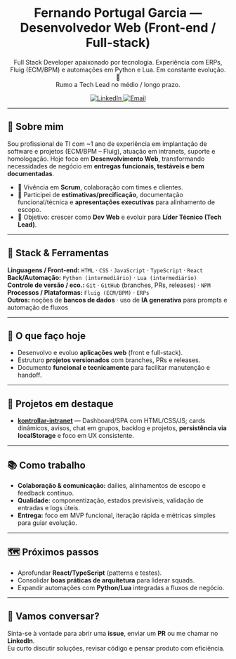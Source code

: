<h1 align="center">Fernando Portugal Garcia — Desenvolvedor Web (Front-end / Full-stack)</h1>
<p align="center">
  Full Stack Developer apaixonado por tecnologia. Experiência com ERPs, Fluig (ECM/BPM) e automações em Python e Lua. Em constante evolução. 🚀<br/>
  Rumo a Tech Lead no médio / longo prazo.
</p>

<p align="center">
  <a href="https://www.linkedin.com/in/fernando-portugal-garcia">
    <img alt="LinkedIn" src="https://img.shields.io/badge/LinkedIn-Fernando%20Portugal%20Garcia-0A66C2?logo=linkedin&logoColor=white">
  </a>
  <a href="mailto:fernando.garcia2505@hotmail.com">
    <img alt="Email" src="https://img.shields.io/badge/Email-fernando.garcia2505%40hotmail.com-333?logo=gmail&logoColor=white">
  </a>
</p>

---

## 👋 Sobre mim
Sou profissional de TI com ~1 ano de experiência em implantação de software e projetos (ECM/BPM – Fluig), atuação em intranets, suporte e homologação. Hoje foco em **Desenvolvimento Web**, transformando necessidades de negócio em **entregas funcionais, testáveis e bem documentadas**.

- 👥 Vivência em **Scrum**, colaboração com times e clientes.
- 🧩 Participei de **estimativas/precificação**, documentação funcional/técnica e **apresentações executivas** para alinhamento de escopo.
- 🎯 Objetivo: crescer como **Dev Web** e evoluir para **Líder Técnico (Tech Lead)**.

---

## 🧰 Stack & Ferramentas
**Linguagens / Front-end:** `HTML` · `CSS` · `JavaScript` · `TypeScript` · `React`  
**Back/Automação:** `Python (intermediário)` · `Lua (intermediário)`  
**Controle de versão / eco.:** `Git` · `GitHub` (branches, PRs, releases) · `NPM`  
**Processos / Plataformas:** `Fluig (ECM/BPM)` · `ERPs`  
**Outros:** noções de **bancos de dados** · uso de **IA generativa** para prompts e automação de fluxos

---

## 🔭 O que faço hoje
- Desenvolvo e evoluo **aplicações web** (front e full-stack).
- Estruturo **projetos versionados** com branches, PRs e releases.
- Documento **funcional e tecnicamente** para facilitar manutenção e handoff.

---

## 🚧 Projetos em destaque
- **[kontrollar-intranet](https://github.com/ferpgshy/kontrollar-intranet)** — Dashboard/SPA com HTML/CSS/JS; cards dinâmicos, avisos, chat em grupos, backlog e projetos, **persistência via localStorage** e foco em UX consistente.

---

## 📚 Como trabalho
- **Colaboração & comunicação:** dailies, alinhamentos de escopo e feedback contínuo.
- **Qualidade:** componentização, estados previsíveis, validação de entradas e logs úteis.
- **Entrega:** foco em MVP funcional, iteração rápida e métricas simples para guiar evolução.

---

## 🗺️ Próximos passos
- Aprofundar **React/TypeScript** (patterns e testes).
- Consolidar **boas práticas de arquitetura** para liderar squads.
- Expandir automações com **Python/Lua** integradas a fluxos de negócio.

---

## 🤝 Vamos conversar?
Sinta-se à vontade para abrir uma **issue**, enviar um **PR** ou me chamar no **LinkedIn**.  
Eu curto discutir soluções, revisar código e pensar produto com eficiência.
